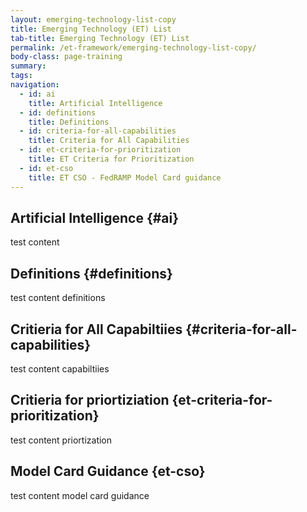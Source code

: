 ```yaml
---
layout: emerging-technology-list-copy
title: Emerging Technology (ET) List
tab-title: Emerging Technology (ET) List
permalink: /et-framework/emerging-technology-list-copy/
body-class: page-training
summary: 
tags: 
navigation:
  - id: ai
    title: Artificial Intelligence
  - id: definitions
    title: Definitions
  - id: criteria-for-all-capabilities
    title: Criteria for All Capabilities
  - id: et-criteria-for-prioritization
    title: ET Criteria for Prioritization
  - id: et-cso
    title: ET CSO - FedRAMP Model Card guidance
---
```


## Artificial Intelligence {#ai}

test content

## Definitions {#definitions}

test content definitions

## Critieria for All Capabiltiies {#criteria-for-all-capabilities}

test content capabiltiies

## Critieria for priortiziation {et-criteria-for-prioritization}

test content priortization

## Model Card Guidance {et-cso}

test content model card guidance

